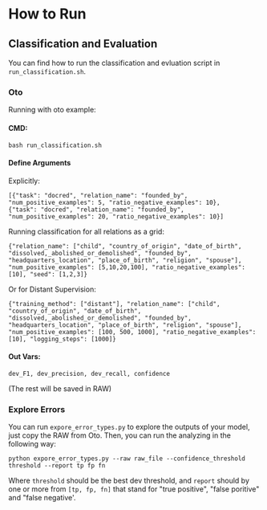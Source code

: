 # How to Run

## Classification and Evaluation

You can find how to run the classification and evluation script in `run_classification.sh`.

### Oto
Running with oto example:

#### CMD:
```
bash run_classification.sh
```

#### Define Arguments
Explicitly:
```
[{"task": "docred", "relation_name": "founded_by", "num_positive_examples": 5, "ratio_negative_examples": 10},
{"task": "docred", "relation_name": "founded_by", "num_positive_examples": 20, "ratio_negative_examples": 10}]
```

Running classification for all relations as a grid:
```
{"relation_name": ["child", "country_of_origin", "date_of_birth", "dissolved,_abolished_or_demolished", "founded_by", "headquarters_location", "place_of_birth", "religion", "spouse"], "num_positive_examples": [5,10,20,100], "ratio_negative_examples": [10], "seed": [1,2,3]}
```

Or for Distant Supervision:
```
{"training_method": ["distant"], "relation_name": ["child", "country_of_origin", "date_of_birth", "dissolved,_abolished_or_demolished", "founded_by", "headquarters_location", "place_of_birth", "religion", "spouse"], "num_positive_examples": [100, 500, 1000], "ratio_negative_examples": [10], "logging_steps": [1000]}
```

#### Out Vars:
```
dev_F1, dev_precision, dev_recall, confidence
```
 (The rest will be saved in RAW)

 ### Explore Errors

 You can run `expore_error_types.py` to explore the outputs of your model, just copy the RAW from Oto. Then, you can run the analyzing in the following way:

 ```
 python expore_error_types.py --raw raw_file --confidence_threshold threshold --report tp fp fn
 ```

 Where `threshold` should be the best dev threshold, and `report` should by one or more from `[tp, fp, fn]` that stand for "true positive", "false poritive" and "false negative'.